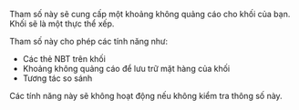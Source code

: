 Tham số này sẽ cung cấp một khoảng không quảng cáo cho khối của bạn. Khối sẽ là một thực thể xếp.

Tham số này cho phép các tính năng như:
* Các thẻ NBT trên khối
* Khoảng không quảng cáo để lưu trữ mặt hàng của khối
* Tương tác so sánh

Các tính năng này sẽ không hoạt động nếu không kiểm tra thông số này.